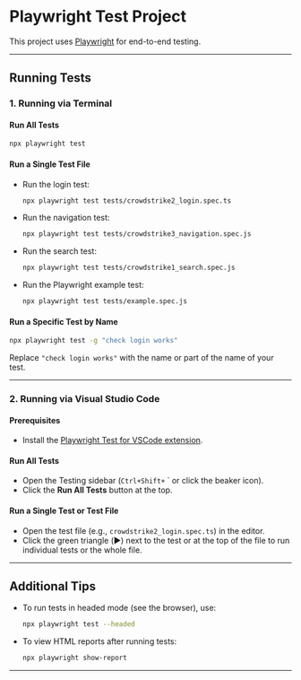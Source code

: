 # Playwright Test Project

This project uses [Playwright](https://playwright.dev/) for end-to-end testing.

---

## Running Tests

### 1. Running via Terminal

#### Run All Tests
```bash
npx playwright test
```

#### Run a Single Test File

- Run the login test:
  ```bash
  npx playwright test tests/crowdstrike2_login.spec.ts
  ```

- Run the navigation test:
  ```bash
  npx playwright test tests/crowdstrike3_navigation.spec.js
  ```

- Run the search test:
  ```bash
  npx playwright test tests/crowdstrike1_search.spec.js
  ```

- Run the Playwright example test:
  ```bash
  npx playwright test tests/example.spec.js
  ```

#### Run a Specific Test by Name
```bash
npx playwright test -g "check login works"
```
Replace `"check login works"` with the name or part of the name of your test.

---

### 2. Running via Visual Studio Code

#### Prerequisites
- Install the [Playwright Test for VSCode extension](https://marketplace.visualstudio.com/items?itemName=ms-playwright.playwright).

#### Run All Tests
- Open the Testing sidebar (`Ctrl+Shift+` ` or click the beaker icon).
- Click the **Run All Tests** button at the top.

#### Run a Single Test or Test File
- Open the test file (e.g., `crowdstrike2_login.spec.ts`) in the editor.
- Click the green triangle (▶️) next to the test or at the top of the file to run individual tests or the whole file.

---

## Additional Tips

- To run tests in headed mode (see the browser), use:
  ```bash
  npx playwright test --headed
  ```
- To view HTML reports after running tests:
  ```bash
  npx playwright show-report
  ```

---